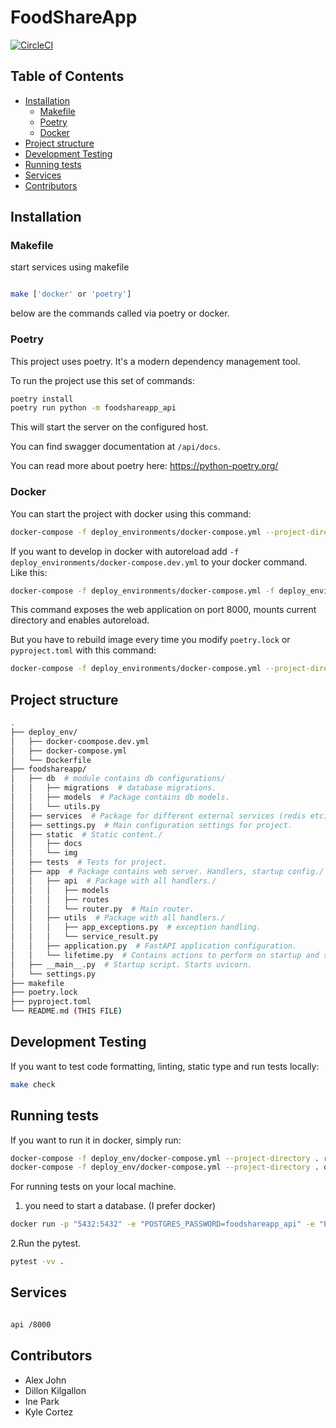 # FoodShareApp

[![CircleCI](https://dl.circleci.com/status-badge/img/circleci/59GahiQ3nJgSMTPjnGijAL/6GteubzC7gi6ZBBpMDEVUE/tree/main.svg?style=svg)](https://dl.circleci.com/status-badge/redirect/circleci/59GahiQ3nJgSMTPjnGijAL/6GteubzC7gi6ZBBpMDEVUE/tree/main)

## Table of Contents

- [Installation](#installation)
  - [Makefile](#makefile)
  - [Poetry](#makefile)
  - [Docker](#docker)
- [Project structure](#project-structure)
- [Development Testing](#development-testing)
- [Running tests](#running-tests)
- [Services](#services)
- [Contributors](#contributors)

## Installation

### Makefile

start services using makefile

```bash

make ['docker' or 'poetry']

```

below are the commands called via poetry or docker.

### Poetry

This project uses poetry. It's a modern dependency management
tool.

To run the project use this set of commands:

```bash
poetry install
poetry run python -m foodshareapp_api
```

This will start the server on the configured host.

You can find swagger documentation at `/api/docs`.

You can read more about poetry here: <https://python-poetry.org/>

### Docker

You can start the project with docker using this command:

```bash
docker-compose -f deploy_environments/docker-compose.yml --project-directory . up --build
```

If you want to develop in docker with autoreload add `-f deploy_environments/docker-compose.dev.yml` to your docker command.
Like this:

```bash
docker-compose -f deploy_environments/docker-compose.yml -f deploy_environments/docker-compose.dev.yml --project-directory . up
```

This command exposes the web application on port 8000, mounts current directory and enables autoreload.

But you have to rebuild image every time you modify `poetry.lock` or `pyproject.toml` with this command:

```bash
docker-compose -f deploy_environments/docker-compose.yml --project-directory . build
```

## Project structure

```bash
.
├── deploy_env/
│   ├── docker-coompose.dev.yml
│   ├── docker-compose.yml
│   └── Dockerfile
├── foodshareapp/
│   ├── db  # module contains db configurations/
│   │   ├── migrations  # database migrations.
│   │   ├── models  # Package contains db models.
│   │   └── utils.py
│   ├── services  # Package for different external services (redis etc).
│   ├── settings.py  # Main configuration settings for project.
│   ├── static  # Static content./
│   │   ├── docs
│   │   └── img
│   ├── tests  # Tests for project.
│   ├── app  # Package contains web server. Handlers, startup config./
│   │   ├── api  # Package with all handlers./
│   │   │   ├── models
│   │   │   ├── routes
│   │   │   └── router.py  # Main router.
│   │   ├── utils  # Package with all handlers./
│   │   │   ├── app_exceptions.py  # exception handling.
│   │   │   └── service_result.py 
│   │   ├── application.py  # FastAPI application configuration.
│   │   └── lifetime.py  # Contains actions to perform on startup and shutdown.
│   ├── __main__.py  # Startup script. Starts uvicorn.
│   └── settings.py
├── makefile
├── poetry.lock
├── pyproject.toml
└── README.md (THIS FILE)
```

## Development Testing

If you want to test code formatting, linting, static type and run tests locally:

```bash
make check
```

## Running tests

If you want to run it in docker, simply run:

```bash
docker-compose -f deploy_env/docker-compose.yml --project-directory . run --rm api pytest -vv .
docker-compose -f deploy_env/docker-compose.yml --project-directory . down
```

For running tests on your local machine.

1. you need to start a database. (I prefer docker)

```bash
docker run -p "5432:5432" -e "POSTGRES_PASSWORD=foodshareapp_api" -e "POSTGRES_USER=foodshareapp_api" -e "POSTGRES_DB=foodshareapp_api" postgres:13.6-bullseye
```

  2.Run the pytest.

```bash
pytest -vv .
```

## Services

```bash

api /8000

```

## Contributors

- Alex John
- Dillon Kilgallon
- Ine Park
- Kyle Cortez
